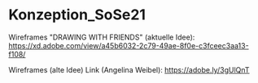 # Konzeption_SoSe21

Wireframes "DRAWING WITH FRIENDS" (aktuelle Idee): https://xd.adobe.com/view/a45b6032-2c79-49ae-8f0e-c3fceec3aa13-f108/

Wireframes (alte Idee) Link (Angelina Weibel): https://adobe.ly/3gUlQnT
